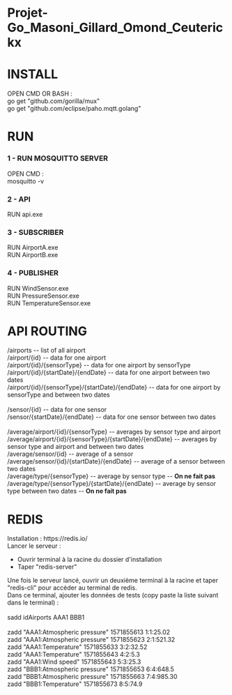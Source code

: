 # Projet-Go_Masoni_Gillard_Omond_Ceuterickx

<h1>INSTALL</h1>
<p>
  OPEN CMD OR BASH : <br/>
go get "github.com/gorilla/mux"<br/>
go get "github.com/eclipse/paho.mqtt.golang"<br/>
</p>

<h1>RUN</h1>

<h3>1 - RUN MOSQUITTO SERVER</h3>
<p>
  OPEN CMD :<br/>
mosquitto -v <br/>
</p>

<h3>2 - API</h3> 
<p>
  RUN api.exe
</p>

<h3>3 - SUBSCRIBER</h3>
<p>
  RUN AirportA.exe<br/>
  RUN AirportB.exe<br/>
</p>

<h3>4 - PUBLISHER</h3>
<p>
  RUN WindSensor.exe<br/>
  RUN PressureSensor.exe<br/>
  RUN TemperatureSensor.exe<br/>
</p>

<h1>API ROUTING</h1>

<p>
/airports -- list of all airport<br/>
/airport/{id} -- data for one airport<br/>
/airport/{id}/{sensorType} -- data for one airport by sensorType<br/>
/airport/{id}/{startDate}/{endDate} -- data for one airport between two dates<br/>
/airport/{id}/{sensorType}/{startDate}/{endDate} -- data for one airport by sensorType and between two dates<br/>  
<br/>  
/sensor/{id} -- data for one sensor<br/>
/sensor/{startDate}/{endDate} -- data for one sensor between two dates<br/>
<br/>
/average/airport/{id}/{sensorType} -- averages by sensor type and airport<br/>
/average/airport/{id}/{sensorType}/{startDate}/{endDate} -- averages by sensor type and airport and between two dates<br/>
/average/sensor/{id} -- average of a sensor<br/>
/average/sensor/{id}/{startDate}/{endDate} -- average of a sensor between two dates<br/>
/average/type/{sensorType} -- average by sensor type -- <b>On ne fait pas</b> <br/> 
/average/type/{sensorType}/{startDate}/{endDate} -- average by sensor type between two dates -- <b>On ne fait pas</b> <br/>  
</p>

<h1>REDIS</h1>

<p>
  Installation : https://redis.io/<br/>
  Lancer le serveur :
  <ul>
    <li>
      Ouvrir terminal à la racine du dossier d'installation
    </li>
    <li>
      Taper "redis-server"
    </li>
  </ul>
  
  Une fois le serveur lancé, ouvrir un deuxième terminal à la racine et taper "redis-cli" pour accéder au terminal de redis.<br/>
  Dans ce terminal, ajouter les données de tests (copy paste la liste suivant dans le terminal) :<br/>
  <br/>
  sadd idAirports AAA1 BBB1<br/>
  <br/>
  zadd "AAA1:Atmospheric pressure" 1571855613 1:1:25.02<br/>
  zadd "AAA1:Atmospheric pressure" 1571855623 2:1:521.32<br/>
  zadd "AAA1:Temperature" 1571855633 3:2:32.52<br/>
  zadd "AAA1:Temperature" 1571855643 4:2:5.3<br/>
  zadd "AAA1:Wind speed" 1571855643 5:3:25.3<br/>
  zadd "BBB1:Atmospheric pressure" 1571855653 6:4:648.5<br/>
  zadd "BBB1:Atmospheric pressure" 1571855663 7:4:985.30<br/>
  zadd "BBB1:Temperature" 1571855673 8:5:74.9<br/>
</p>
